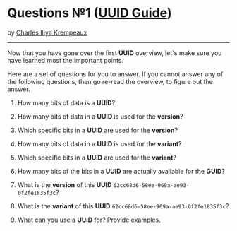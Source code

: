 # Questions №1 ([UUID Guide](../../README.md))

by [Charles Iliya Krempeaux](http://changelog.ca/)

---

Now that you have gone over the first **UUID** overview, let's make sure you have learned most the important points.

Here are a set of questions for you to answer.
If you cannot answer any of the following questions, then go re-read the overview, to figure out the answer.

1. How many bits of data is a **UUID**?

2. How many bits of data in a **UUID** is used for the **version**?
3. Which specific bits in a **UUID** are used for the **version**?

4. How many bits of data in a **UUID** is used for the **variant**?
5. Which specific bits in a **UUID** are used for the **variant**?

6. How many bits of the bits in a **UUID** are actually available for the **GUID**?

7. What is the **version** of this **UUID** `62cc68d6-58ee-969a-ae93-0f2fe1835f3c`?
8. What is the **variant** of this **UUID** `62cc68d6-58ee-969a-ae93-0f2fe1835f3c`?

9. What can you use a **UUID** for? Provide examples.
